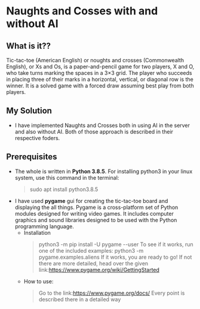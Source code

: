 # Naughts and Cosses with and without AI

## What is it??
Tic-tac-toe (American English) or noughts and crosses (Commonwealth English), or Xs and Os, is a paper-and-pencil game for two players, X and O, who take turns marking the spaces in a 3×3 grid. The player who succeeds in placing three of their marks in a horizontal, vertical, or diagonal row is the winner. It is a solved game with a forced draw assuming best play from both players. 

## My Solution
- I have implemented Naughts and Crosses both in using AI in the server and also without AI. Both of those approach is described in their respective foders.

## Prerequisites
- The whole is written in **Python 3.8.5**. For installing python3 in your linux system, use this command in the terminal:
    >sudo apt install python3.8.5
- I have used **pygame** gui for creating the tic-tac-toe board and displaying the all things. Pygame is a cross-platform set of Python modules designed for writing video games. It includes computer graphics and sound libraries designed to be used with the Python programming language. 
  - Installation
      >python3 -m pip install -U pygame --user
      To see if it works, run one of the included examples:
      >python3 -m pygame.examples.aliens
      If it works, you are ready to go! If not there are more detailed, head over the given link:https://www.pygame.org/wiki/GettingStarted
  - How to use:
    > Go to the link:https://www.pygame.org/docs/
    Every point is described there in a detailed way
      

